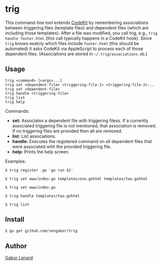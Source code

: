 # trig

This command-line tool extends [CodeKit](https://codekitapp.com) by remembering associations between triggering files (template files) and dependent files (which are including those templates). After a file was modified, you call trig, e.g., `trig handle footer.html` (this call typically happens in a CodeKit hook). Since `trig` knows exatcly which files include `footer.html` (this should be automated) it asks CodeKit via AppleScript to process each of those dependent files. (Associations are stored in `~/.trig/associations.db`.)

## Usage

    trig <command> [<args>...]
    trig set <dependent-file> <triggering-file-1> <triggering-file-2>...
    trig set <dependent-file>
    trig handle <triggering-file>
    trig list
    trig help

Commands:

* **set:** Associates a dependent file with triggering filess. If a currently associated triggering file is not mentioned, that association is removed. If no triggering files are provided then all are removed.
* **list:** List associations.
* **handle:** Executes the registered command on all dependent files that were associated with the provided triggering file.
* **help:** Prints the help screen.

Examples:

    $ trig register .go 'go run $1'

    $ trig set www/index.go templates/one.gohtml templates/two.gohtml

    $ trig set www/index.go

    $ trig handle templates/two.gohtml

    $ trig list

## Install

```bash
$ go get github.com/zengabor/trig
```

## Author

[Gabor Lenard](https://github.com/zengabor)
